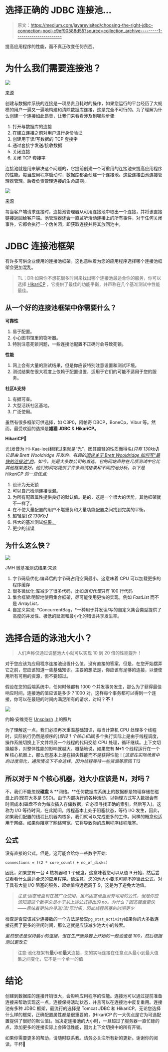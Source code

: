 # 选择正确的 JDBC 连接池…

> 原文：<https://medium.com/javarevisited/choosing-the-right-jdbc-connection-pool-c9ef90588d55?source=collection_archive---------1----------------------->

提高应用程序的性能，而不真正改变任何东西。

# 为什么我们需要连接池？

![](img/f6a992627330d698d99d79da4d4388e5.png)

[来源](https://developpaper.com/spring-boot-integrates-connection-pool/)

创建与数据库系统的连接是一项昂贵且耗时的操作，如果您运行的平台经历了大规模的用户一遍又一遍地构建和清除数据库连接，这是完全不可行的。为了理解为什么创建一个连接如此昂贵，让我们来看看涉及到哪些步骤:

1.  打开与数据库的连接
2.  在建立连接之前对用户进行身份验证
3.  创建用于读/写数据的 TCP 套接字
4.  通过套接字发送/接收数据
5.  关闭连接
6.  关闭 TCP 套接字

连接池就是用来解决这个问题的，它提前创建一个可重用的连接池来提高应用程序的性能。每当应用程序启动时，数据库都会创建一个连接池。这些连接由池连接管理器管理。后者负责管理连接的生命周期。

[![](img/e7fb1a574243565b617574b75640e488.png)](https://javarevisited.blogspot.com/2020/05/10-jdbctemplate-examples-in-spring.html#axzz6oawwFfxd)

[来源](https://ejbvn.wordpress.com/category/week-2-entity-beans-and-message-driven-beans/day-09-using-jdbc-to-connect-to-a-database/)

每当客户端请求连接时，连接池管理器从可用连接池中取出一个连接，并将该直接链接返回给客户端。池管理器还会一直监听活动连接上的所有事件，对于任何关闭事件，它都会执行一个伪关闭，即获取连接并将其放回池中。

# JDBC 连接池框架

有许多可供企业使用的连接池框架。这也意味着为您的应用程序选择哪个连接池框架会更加混乱。

> TL；DR:如果你不想花很多时间来找出哪个连接池最适合你的服务，你可以选择 [HikariCP](https://github.com/brettwooldridge/HikariCP) ，它提供了最佳的功能平衡，并声称在几个基准测试中性能最佳。

## 从一个好的连接池框架中你需要什么？

**可靠性**

1.  易于配置。
2.  小心图书馆里的窃听器。
3.  特别注意死锁问题，一些连接池配置不正确时会导致死锁。

**性能**

1.  网上会有大量的测试结果，但是你应该特别注意设置和测试环境。
2.  测试结果在很大程度上依赖于配置设置，适用于它们的可能不适用于您的服务。

**社区&支持**

1.  有据可查。
2.  大型活跃社区基地。
3.  广泛使用。

虽然有很多框架可供选择，如 C3P0，阿帕奇 DBCP，BoneCp，Vibur 等。然而，最受欢迎的选择是**雄猫 JDBC** & **HikariCP。**

**HikariCP🚀**

光(发音为 Hi-Kaa-lee)翻译过来就是“光”，因其超轻的性质而得名(*只有 130kb】)它是由 Brett Wooldridge 开发的。有趣的[阅读关于 Brett Wooldridge 如何写“最快的连接池”的](https://blog.jooq.org/jooq-tuesdays-brett-wooldridge-shows-what-it-takes-to-write-the-fastest-java-connection-pool/)。如今，光是大多数公司的首选，它的网站声称在几项测试中它比其他框架更好。他们的网站提供了许多测试结果和不同的池分析。以下是 HikariCP 的一些优点:*

1.  设计为无死锁
2.  可以自己检测连接泄漏。
3.  为所有配置属性提供良好的默认值。是的，这是一个很大的优势，其他框架就不一样了。
4.  在不使大量配置的用户不堪重负和大量功能配置之间找到完美的平衡。
5.  超轻型(*仅 130Kb】*
6.  伟大的基准测试[结果。](https://github.com/brettwooldridge/HikariCP-benchmark)
7.  更少的错误

## **为什么这么快？**

[![](img/20a6c49aaddba6f3cbe92a0e8bcd0717.png)](https://javarevisited.blogspot.com/2012/06/jdbc-database-connection-pool-in-spring.html#axzz6ggCCT42g)

JMH 微基准测试结果:来源

1.  字节码级优化:编译后的字节码占用空间最小，这意味着 CPU 可以加载更多的程序缓存
2.  很多微优化:库减少了很多代码，比如*语句代理*只有 100 行代码
3.  集合框架:明智地使用集合框架，尽可能使用更快的实现。例如 *FastList* 而不是 *ArrayList。*
4.  自定义实现: *ConcurrentBag，*一种用于并发读/写的自定义集合类型提供了高度的并发性、极低的延迟和最小化的错误共享发生率。

# 选择合适的泳池大小？

> 人们声称仅通过调整池大小就可以实现 10 到 20 倍的性能提升！

对于您应该为应用程序连接池设置什么值，没有直接的答案，但是，在您开始摆弄它之前，您应该知道一些基础知识。主要的想法是，你应该有足够的连接，以便使用所有可用的资源，但不要超过。

假设在您的后端系统中，任何时候都有 1000 个并发事务发生，那么为了获得最佳响应时间，连接池的值应该是多少？1000 对，这样每个事务都可以得到一个连接，你可以在最短的时间内满足所有的请求，对吗？**不！**

[![](img/4069d9c69eb7c9d1f5c3a73f4d5305d5.png)](https://www.java67.com/2018/02/5-free-servlet-jsp-and-jdbc-online-courses-for-java-developers.html)

约翰·安维克在 [Unsplash](https://unsplash.com?utm_source=medium&utm_medium=referral) 上的照片

为了理解这一点，我们必须再次重温基础知识，每当计算机 CPU 处理多个线程时，实际执行仍然是顺序的(*假设 1 个核心机器*)多个执行实际上是由于线程调度，操作系统切换上下文并将另一个线程的代码交给 CPU 处理，循环继续。上下文切换越多，对整体性能的影响就越大。概括地说，如果您有 **N+1** 个线程运行在一个 **N** 核心机器上，那么您基本上是在损失性能而不是获得性能！[*这是在实际场景中的过度简化，通常情况下不会这样，因为线程等待一些资源等原因 T13*

## 所以对于 N 个核心机器，池大小应该是 N，对吗？

不，我们不能忽视**磁盘** & **网络。**任何数据库系统上的数据都是物理存储在磁盘上的(现在大多是 SSD)。由于内部执行的各种活动，以物理方式写入数据会有时间成本(磁盘不会为每次插入存储数据，它必须寻找正确的索引，然后写入)。这称为 I/O 等待时间，在此期间，线程基本上处于阻塞状态，等待 I/O 发生，因此，如果我们配置的线程比机器内核多，我们就可以完成更多的工作。同样的概念也适用于网络，如果你阻塞了网络带宽，它将导致你的应用程序线程阻塞。

## 公式

没有直接的公式，但是，这可能会给你一些数字开始:

```
connections = ((2 * core_count) + no_of_disks)
```

因此，如果您有一台 4 核机器和 1 个硬盘，这意味着您可以从值 9 开始，然后尝试看看什么最适合您的应用程序。请注意，您的池大小要求可能不遵循此公式，对于具有大量 I/O 阻塞的服务，起始值将远远高于 9，这是为了避免大池值。

> *注意:固态硬盘现在被广泛使用，虽然固态硬盘没有可用的公式，但是你应该知道这个数字总是小于从上述公式得出的 no。为什么？固态硬盘更快——意味着更快的寻道/读/写时间，因此线程阻塞的时间更少*

检查是否应该减少连接数的一个方法是检查`pg_stat_activity`如果你的大多数连接花费了更多的空闲时间，那么这就是应该减少池大小的线索。

*虽然想法是保持最小的连接，但在生产服务器上开始的一般池值是 100，然后根据测试更改它*

> 注意:池化框架有**最小**和**最大**连接，您的实际连接在任意点从最小到最大值集之间变化，它不是一个单一的值

# 结论

创建到数据库的连接开销很大，会影响应用程序的性能。连接池可以通过提前准备连接来帮助实现这一点，连接保持活动状态，并且可以在连接池中反复重用。连接池有多种 JDBC 框架，最流行的选择是 Tomcat JDBC 和 HikariCP。无论您选择什么样的框架，正确配置属性都是很重要的，(HikariCP 的一大优点是它为可选配置提供了很好的默认值)。当决定连接池的大小时，一旦超过了服务器一直忙碌的点，添加更多的连接实际上会降低性能，因为上下文切换中的所有开销。

如果你需要更多的帮助，请随时联系我。请务必关注所有新的更新。谢谢你的阅读。干杯🍺